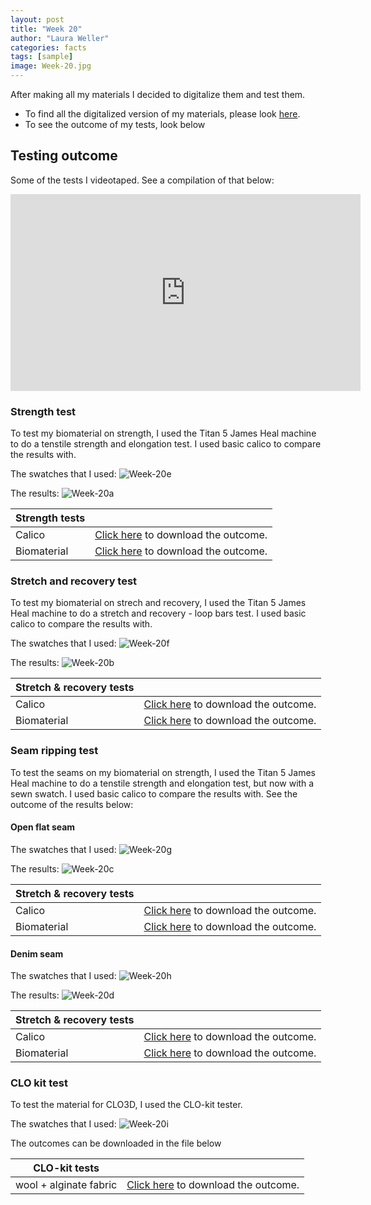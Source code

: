```yaml
---
layout: post
title: "Week 20"
author: "Laura Weller"
categories: facts
tags: [sample]
image: Week-20.jpg
---
```


After making all my materials I decided to digitalize them and test them. 
- To find all the digitalized version of my materials, please look [here](digital-hardware-recipes). 
- To see the outcome of my tests, look below

## Testing outcome

Some of the tests I videotaped. See a compilation of that below:

<iframe width="560" height="315" src="https://www.youtube.com/embed/oMfZ97dr9zQ" frameborder="0" allowfullscreen></iframe>

### Strength test
To test my biomaterial on strength, I used the Titan 5 James Heal machine to do a tenstile strength and elongation test. I used basic calico to compare the results with.

The swatches that I used:
<img src="./assets/img/Week-20e.jpg" alt="Week-20e">

The results:
<img src="./assets/img/Week-20a.jpg" alt="Week-20a">

|Strength tests| |
|----------|----------| 
|Calico| [Click here](../../assets/nonimg/week20-calico-strength-test.xml) to download the outcome.|
|Biomaterial| [Click here](../../assets/nonimg/week20-biomaterial-strength-test.xml) to download the outcome.|

### Stretch and recovery test
To test my biomaterial on strech and recovery, I used the Titan 5 James Heal machine to do a stretch and recovery - loop bars test. I used basic calico to compare the results with. 

The swatches that I used:
<img src="./assets/img/Week-20f.jpg" alt="Week-20f">

The results:
<img src="./assets/img/Week-20b.jpg" alt="Week-20b">

|Stretch & recovery tests| |
|----------|----------| 
|Calico| [Click here](../../assets/nonimg/week20-calico-stretch-test.xml) to download the outcome.|
|Biomaterial| [Click here](../../assets/nonimg/week20-biomaterial-stretch-test.xml) to download the outcome.|

### Seam ripping test
To test the seams on my biomaterial on strength, I used the Titan 5 James Heal machine to do a tenstile strength and elongation test, but now with a sewn swatch. I used basic calico to compare the results with. See the outcome of the results below:

#### Open flat seam

The swatches that I used:
<img src="./assets/img/Week-20g.jpg" alt="Week-20g">

The results:
<img src="./assets/img/Week-20c.jpg" alt="Week-20c">

|Stretch & recovery tests| |
|----------|----------| 
|Calico| [Click here](../../assets/nonimg/week20-calico-stretch-open-flat-seam-test.xml) to download the outcome.|
|Biomaterial| [Click here](../../assets/nonimg/week20-biomaterial-stretch-open-flat-seam-test.xml) to download the outcome.|

#### Denim seam

The swatches that I used:
<img src="./assets/img/Week-20h.jpg" alt="Week-20h">

The results:
<img src="./assets/img/Week-20d.jpg" alt="Week-20d">

|Stretch & recovery tests| |
|----------|----------| 
|Calico| [Click here](../../assets/nonimg/week20-calico-stretch-denim-seam-test.xml) to download the outcome.|
|Biomaterial| [Click here](../../assets/nonimg/week20-biomaterial-denim-seam-stretch-test.xml) to download the outcome.|

### CLO kit test
To test the material for CLO3D, I used the CLO-kit tester. 

The swatches that I used:
<img src="./assets/img/Week-20i.jpg" alt="Week-20i">

The outcomes can be downloaded in the file below

|CLO-kit tests| |
|----------|----------| 
|wool + alginate fabric| [Click here](../../assets/nonimg/week-20-wool-alginate-fabric.xlsx) to download the outcome.|